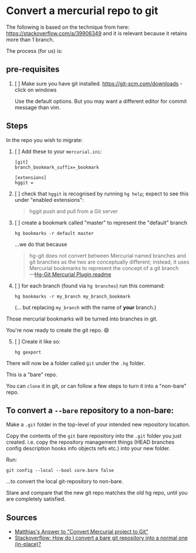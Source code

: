 ﻿# Convert a mercurial repo to git

The following is based on the technique from here: <https://stackoverflow.com/a/39906349> and it is relevant because it retains more than 1 branch.

The process (for us) is:

## pre-requisites

1. [ ] Make sure you have git installed.  <https://git-scm.com/downloads> - click on windows

	Use the default options. But you may want a different editor for commit message than vim.

## Steps

In the repo you wish to migrate:

  1. [ ] Add these to your `mercurial.ini`:

		 [git]
		 branch_bookmark_suffix=_bookmark

		 [extensions]
		 hggit =

  2. [ ] check that `hggit` is recognised by running `hg help`; expect to see this under "enabled extensions":

		> hggit         push and pull from a Git server

 3. [ ]  create a bookmark called "master" to represent the "default" branch

		hg bookmarks -r default master

     ...we do that because

	> hg-git does not convert between Mercurial named branches and git branches as the two are conceptually different; instead, it uses Mercurial bookmarks to represent the concept of a git branch<br />
	> &mdash;[Hg-Git Mercurial Plugin readme](https://github.com/schacon/hg-git#gitbranch_bookmark_suffix)


 4. [ ] for each branch (found via `hg branches`) run this command:

		hg bookmarks -r my_branch my_branch_bookmark

	(... but replacing `my_branch` with the name of **your** branch.)

Those mercurial bookmarks will be turned into branches in git.

You're now ready to create the git repo. 😄

 5. [ ] Create it like so:

	    hg gexport

There will now be a folder called `git` under the `.hg` folder.

This is a "bare" repo.

You can `clone` it in git, or can follow a few steps to turn it into a "non-bare" repo.

## To convert a `--bare` repository to a non-bare:

Make a `.git` folder in the top-level of your intended new repository location.

Copy the contents of the `git` bare repository into the `.git` folder you just created. i.e. copy the repository management things (HEAD branches config description hooks info objects refs etc.) into your new folder.

Run:

    git config --local --bool core.bare false

...to convert the local git-repository to non-bare.

Stare and compare that the new git repo matches the old hg repo, until you are completely satisfied.

## Sources

* [Matthias's Answer to "Convert Mercurial project to Git"](https://stackoverflow.com/a/39906349)
* [Stackoverflow: How do I convert a bare git repository into a normal one (in-place)?](https://stackoverflow.com/a/10637882)